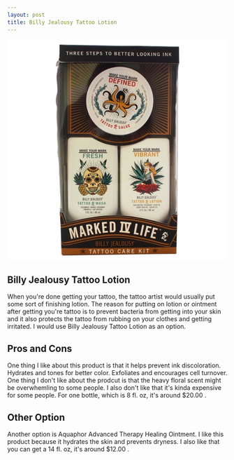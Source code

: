 ```yaml
---
layout: post
title: Billy Jealousy Tattoo Lotion
---
```


![billyj2](/images/billyj2.jpg)

## Billy Jealousy Tattoo Lotion

 When you're done getting your tattoo, the tattoo artist would usually put some sort of finishing lotion. The reason for putting on lotion or ointment after getting you're tattoo is to prevent bacteria from getting into your skin and it also protects the tattoo from rubbing on your clothes and getting irritated. I would use Billy Jealousy Tattoo Lotion as an option.


## Pros and Cons

 One thing I like about this product is that it helps prevent ink discoloration. Hydrates and tones for better color. Exfoliates and encourages cell turnover. One thing I don't like about the prodcut is that the heavy floral scent might be overwhemling to some people. I also don't like that it's kinda expensive for some people. For one bottle, which is 8 fl. oz, it's around $20.00 .
 
 
 ## Other Option
 
  Another option is Aquaphor Advanced Therapy Healing Ointment. I like this product because it hydrates the skin and prevents dryness. I also like that you can get a 14 fl. oz, it's around $12.00 .
  
  


